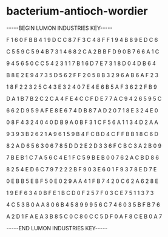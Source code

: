 # bacterium-antioch-wordier

-----BEGIN LUMON INDUSTRIES KEY-----

F 1 6 0 F B B 4 1 9 D C C 8 7 F 3 C 4 8 F F 1 9 4 B 8 9 E D C 6

C 5 5 9 C 5 9 4 B 7 3 1 4 6 8 2 C A 2 B B F D 9 0 B 7 6 6 A 1 C

9 4 5 6 5 0 C C 5 4 2 3 1 1 7 B 1 6 D 7 E 7 3 1 8 D 0 4 D B 6 4

B 8 E 2 E 9 4 7 3 5 D 5 6 2 F F 2 0 5 8 B 3 2 9 6 A B 6 A F 2 3

1 8 F 2 2 3 2 5 C 4 3 E 3 2 4 0 7 E 4 E 6 B 5 A F 3 6 2 2 F B 9

D A 1 B 7 B 2 C 2 C A 4 F E 4 C C F D E 7 7 A C 9 4 2 6 5 9 5 C

6 6 2 D 9 5 9 A F E 8 E 6 7 4 D B 8 7 A D 2 0 7 1 8 E 3 2 4 E 0

0 8 F 4 3 2 4 0 4 0 D B 9 A 0 B F 3 1 C F 5 6 A 1 1 3 4 D 2 A A

9 3 9 3 B 2 6 2 1 A 9 6 1 5 9 B 4 F C B D 4 C F F B B 1 8 C 6 D

8 2 A D 6 5 6 3 0 6 7 8 5 D D 2 E 2 D 3 3 6 F C B C 3 A 2 B 0 9

7 B E B 1 C 7 A 5 6 C 4 E 1 F C 5 9 B E B 0 0 7 6 2 A C B D 8 6

8 2 5 4 E D 6 C 7 9 7 2 2 2 B F 9 0 3 E 6 0 1 F 9 3 7 8 E D 7 E

0 E B B 5 E B F 5 0 E 0 2 9 A A 4 1 F B 7 4 2 0 C 6 2 A 6 2 8 E

1 9 E F 6 3 4 0 B F E 1 B C D 0 F 2 5 7 F 0 3 C E 7 5 1 1 3 7 3

4 C 5 3 B 0 A A 8 0 6 B 4 5 8 9 9 9 5 6 C 7 4 6 0 3 5 B F B 7 6

A 2 D 1 F A E A 3 B 8 5 C 0 C 8 0 C C 5 D F 0 A F 8 C E B 0 A 7

-----END LUMON INDUSTRIES KEY-----
